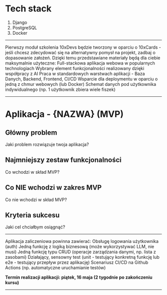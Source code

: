 # Tech stack
1. Django
2. PostgreSQL
3. Docker 
---

Pierwszy moduł szkolenia 10xDevs będzie tworzony w oparciu o 10xCards - jeśli chcesz zdecydować się na alternatywny pomysł na projekt, zadbaj o dopasowanie założeń. Dzięki temu przedstawiane materiały będą dla ciebie maksymalnie użyteczne:
Full-stackowa aplikacja webowa w popularnych technologiach
Wybrany element funkcjonalności realizowany dzięki współpracy z AI
Praca w standardowych warstwach aplikacji - Baza Danych, Backend, Frontend, CI/CD
Wsparcie dla deploymentu w oparciu o jedną z chmur webowych (lub Docker)
Schemat danych pod użytkownika indywidualnego (np. 1 użytkownik zbiera wiele fiszek)

---

# Aplikacja - {NAZWA} (MVP)

## Główny problem
Jaki problem rozwiązuje twoja aplikacja?

## Najmniejszy zestaw funkcjonalności
Co wchodzi w skład MVP?

## Co NIE wchodzi w zakres MVP
Co nie wchodzi w skład MVP?

## Kryteria sukcesu
Jaki cel chciałbym osiągnąć?

---

Aplikacja zaliczeniowa powinna zawierać:
Obsługę logowania użytkownika (auth)
Jedną funkcję z logiką biznesową (może wykorzystywać LLM, nie musi)
Jedną funkcję typu CRUD (operacje zarządzania danymi, np. lista z zasobami)
Działający, sensowny test (unit - testujący konkretną funkcję lub e2e - testujący przepływ przez aplikację)
Scenariusz CI/CD na Github Actions (np. automatyczne uruchamianie testów)

**Termin realizacji aplikacji: piątek, 16 maja (2 tygodnie po zakończeniu kursu)**

---

